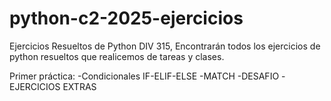 # python-c2-2025-ejercicios
Ejercicios Resueltos de Python
DIV 315, Encontrarán todos los ejercicios de python resueltos que realicemos de tareas y clases. 

Primer práctica: 
  -Condicionales IF-ELIF-ELSE
  -MATCH
  -DESAFIO
  -EJERCICIOS EXTRAS

